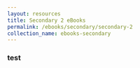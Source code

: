```yaml
---
layout: resources
title: Secondary 2 eBooks
permalink: /ebooks/secondary/secondary-2
collection_name: ebooks-secondary
---
```


### test